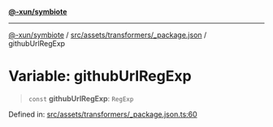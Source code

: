 [**@-xun/symbiote**](../../../../../README.md)

***

[@-xun/symbiote](../../../../../README.md) / [src/assets/transformers/\_package.json](../README.md) / githubUrlRegExp

# Variable: githubUrlRegExp

> `const` **githubUrlRegExp**: `RegExp`

Defined in: [src/assets/transformers/\_package.json.ts:60](https://github.com/Xunnamius/symbiote/blob/cdf76d04fad879da3fde112c8b68cb31ead45b72/src/assets/transformers/_package.json.ts#L60)
